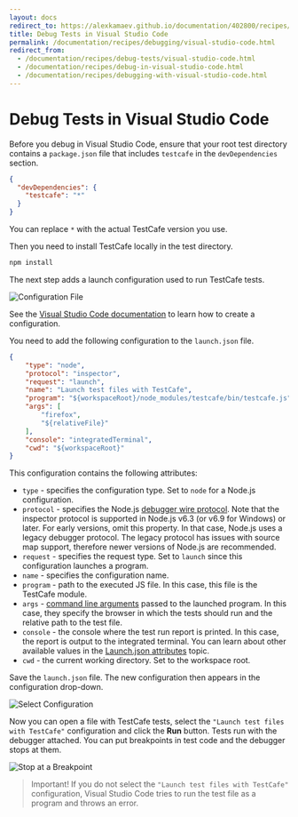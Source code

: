 ```yaml
---
layout: docs
redirect_to: https://alexkamaev.github.io/documentation/402800/recipes/debugging/visual-studio-code
title: Debug Tests in Visual Studio Code
permalink: /documentation/recipes/debugging/visual-studio-code.html
redirect_from:
  - /documentation/recipes/debug-tests/visual-studio-code.html
  - /documentation/recipes/debug-in-visual-studio-code.html
  - /documentation/recipes/debugging-with-visual-studio-code.html
---
```

# Debug Tests in Visual Studio Code

Before you debug in Visual Studio Code, ensure that your root test directory contains a `package.json` file that includes `testcafe` in the `devDependencies` section.

```json
{
  "devDependencies": {
    "testcafe": "*"
  }
}
```

You can replace `*` with the actual TestCafe version you use.

Then you need to install TestCafe locally in the test directory.

```sh
npm install
```

The next step adds a launch configuration used to run TestCafe tests.

![Configuration File](../../../images/recipe-vscode-configuration-file.png)

See the [Visual Studio Code documentation](https://code.visualstudio.com/docs/editor/debugging#_launch-configurations) to learn how to create a configuration.

You need to add the following configuration to the `launch.json` file.

```json
{
    "type": "node",
    "protocol": "inspector",
    "request": "launch",
    "name": "Launch test files with TestCafe",
    "program": "${workspaceRoot}/node_modules/testcafe/bin/testcafe.js",
    "args": [
        "firefox",
        "${relativeFile}"
    ],
    "console": "integratedTerminal",
    "cwd": "${workspaceRoot}"
}
```

This configuration contains the following attributes:

* `type` - specifies the configuration type. Set to `node` for a Node.js configuration.
* `protocol` - specifies the Node.js [debugger wire protocol](https://code.visualstudio.com/docs/nodejs/nodejs-debugging#_supported-nodelike-runtimes). Note that the inspector protocol is supported in Node.js v6.3 (or v6.9 for Windows) or later. For early versions, omit this property. In that case, Node.js uses a legacy debugger protocol. The legacy protocol has issues with source map support, therefore newer versions of Node.js are recommended.
* `request` - specifies the request type. Set to `launch` since this configuration launches a program.
* `name` - specifies the configuration name.
* `program` - path to the executed JS file. In this case, this file is the TestCafe module.
* `args` - [command line arguments](../../using-testcafe/command-line-interface.md) passed to the launched program. In this case, they specify the browser in which the tests should run and the relative path to the test file.
* `console` - the console where the test run report is printed. In this case, the report is output to the integrated terminal. You can learn about other available values in the [Launch.json attributes](https://code.visualstudio.com/docs/editor/debugging#_launchjson-attributes) topic.
* `cwd` - the current working directory. Set to the workspace root.

Save the `launch.json` file. The new configuration then appears in the configuration drop-down.

![Select Configuration](../../../images/recipe-vscode-select-configuration.png)

Now you can open a file with TestCafe tests, select the `"Launch test files with TestCafe"` configuration and click the **Run** button.
Tests run with the debugger attached. You can put breakpoints in test code and the debugger stops at them.

![Stop at a Breakpoint](../../../images/recipe-vscode-debugging-breakpoint.png)

> Important! If you do not select the `"Launch test files with TestCafe"` configuration, Visual Studio Code tries to run the test file as a program and throws an error.
